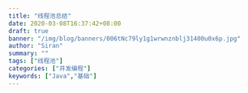 ```yaml
---
title: "线程池总结"
date: 2020-03-08T16:37:42+08:00
draft: true
banner: "/img/blog/banners/006tNc79ly1g1wrwnznblj31400u0x6p.jpg"
author: "Siran"
summary: ""
tags: ["线程池"]
categories: ["并发编程"]
keywords: ["Java","基础"]
---
```

